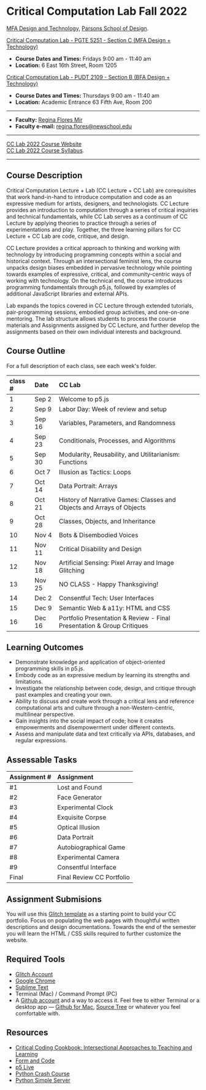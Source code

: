 # Critical Computation Lab Fall 2022

[MFA Design and Technology](http://www.newschool.edu/parsons/mfa-design-technology/), [Parsons School of Design](http://www.newschool.edu/parsons/).


[Critical Computation Lab - PGTE 5251 - Section C (MFA Design + Technology)
](https://courses.newschool.edu/courses/PGTE5251/) 

* **Course Dates and Times:**  Fridays 9:00 am - 11:40 am
* **Location:** 6 East 16th Street, Room 1205

[Critical Computation Lab - PUDT 2109 - Section B (BFA Design + Technology)
](https://courses.newschool.edu/courses/PUDT2109/) 

* **Course Dates and Times:**  Thursdays 9:00 am - 11:40 am
* **Location:** Academic Entrance 63 Fifth Ave, Room 200
---
* **Faculty:** [Regina Flores Mir](http://www.reginafloresmir.com/)
* **Faculty e-mail:** [regina.flores@newschool.edu](mailto:regina.flores@newschool.edu)
---
[CC Lab 2022 Course Website](https://parsonsdt.github.io/critical-computation-2022/index.html)  
[CC Lab 2022 Course Syllabus](https://docs.google.com/document/d/1r89s9uilE6eYASnkmAXnP3Z9lmzqW2ZwpUNUWqvv01M/edit#).

---

## Course Description

Critical Computation Lecture + Lab (CC Lecture + CC Lab) are corequisites that work hand-in-hand to introduce computation and code as an expressive medium for artists, designers, and technologists. CC Lecture provides an introduction to computation through a series of critical inquiries and technical fundamentals, while CC Lab serves as a continuum of CC Lecture by applying theories to practice through a series of experimentations and play. Together, the three learning pillars for CC Lecture + CC Lab are code, critique, and design.

CC Lecture provides a critical approach to thinking and working with technology by introducing programming concepts within a social and historical context. Through an intersectional feminist lens, the course unpacks design biases embedded in pervasive technology while pointing towards examples of expressive, critical, and community-centric ways of working with technology. On the technical end, the course introduces programming fundamentals through p5.js, followed by examples of additional JavaScript libraries and external APIs.

Lab expands the topics covered in CC Lecture through extended tutorials, pair-programming sessions, embodied group activities, and one-on-one mentoring. The lab structure allows students to process the course materials and Assignments assigned by CC Lecture, and further develop the assignments based on their own individual interests and background.

## Course Outline

For a full description of each class, see each week's folder.

| class # | Date | CC Lab |
|:--- |:--- |:--- |
| 1 | Sep 2 | Welcome to p5.js | 
| 2 | Sep 9 | Labor Day: Week of review and setup |
| 3 | Sep 16 | Variables, Parameters, and Randomness |
| 4 | Sep 23 | Conditionals, Processes, and Algorithms | 
| 5 | Sep 30 | Modularity, Reusability, and Utilitarianism: Functions | 
| 6 | Oct 7 | Illusion as Tactics: Loops | 
| 7 | Oct 14 | Data Portrait: Arrays | 
| 8 | Oct 21 | History of Narrative Games: Classes and Objects and Arrays of Objects | 
| 9 | Oct 28 | Classes, Objects, and Inheritance | 
| 10 | Nov 4 | Bots & Disembodied Voices | 
| 11 | Nov 11 | Critical Disability and Design | 
| 12 | Nov 18 | Artificial Sensing: Pixel Array and Image Glitching | 
| 13 | Nov 25 | NO CLASS - Happy Thanksgiving! | 
| 14 | Dec 2 | Consentful Tech: User Interfaces | 
| 15 | Dec 9 | Semantic Web & a11y: HTML and CSS | 
| 16 | Dec 16 | Portfolio Presentation & Review - Final Presentation & Group Critiques |

## Learning Outcomes

* Demonstrate knowledge and application of object-oriented programming skills in p5.js.
* Embody code as an expressive medium by learning its strengths and limitations.
* Investigate the relationship between code, design, and critique through past examples and creating your own.
* Ability to discuss and create work through a critical lens and reference computational arts and culture through a non-Western-centric, multilinear perspective.
* Gain insights into the social impact of code; how it creates empowerments and disempowerment under different contexts.
* Assess and manipulate data and text critically via APIs, databases, and regular expressions.

## Assessable Tasks

| Assignment # | Assignment | 
|:--- |:--- |
| #1 | Lost and Found |
| #2 | Face Generator |
| #3 | Experimental Clock |
| #4 | Exquisite Corpse |
| #5 | Optical Illusion |
| #6 | Data Portrait |
| #7 | Autobiographical Game |
| #8 | Experimental Camera |
| #9 | Consentful Interface |
| Final | Final Review CC Portfolio |

## Assignment Submisions

You will use this [Glitch template](https://glitch.com/~code-portfolio-template) as a starting point to build your CC portfolio. Focus on populating the web pages with thoughtful written descriptions and design documentations. Towards the end of the semester you will learn the HTML / CSS skills required to further customize the website.

## Required Tools

* [Glitch Account](https://glitch.com/)
* [Google Chrome](https://www.google.com/chrome/browser/desktop/index.html)
* [Sublime Text](http://www.sublimetext.com/)
* Terminal (Mac) / Command Prompt (PC)
* A [Github account](https://github.com/) and a way to access it. Feel free to either Terminal or a desktop app — [Github for Mac](https://desktop.github.com/), [Source Tree](https://www.sourcetreeapp.com/) or whatever you feel comfortable with.

## Resources

* [Critical Coding Cookbook: Intersectional Approaches to Teaching and Learning](https://criticalcode.recipes/)
* [Form and Code](http://formandcode.com/code-examples/)
* [p5 Live](https://teddavis.org/p5live/)
* [Python Crash Course](https://ehmatthes.github.io/pcc/chapter_01/osx_setup.html)
* [Python Simple Server](https://www.digitalocean.com/community/tutorials/python-simplehttpserver-http-server)



